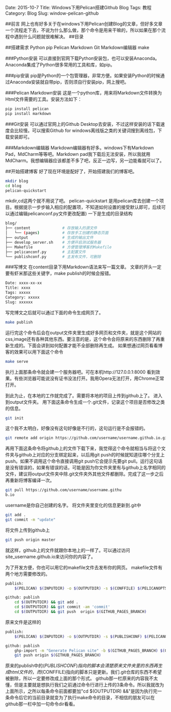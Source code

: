 Date: 2015-10-7
Title: Windows下用Pelican搭建Github Blog
Tags: 教程
Category: Blog
Slug: window-pelican-github

##前言
网上也有好多关于在windows下用Pelican创建Blog的文章，但好多文章一个流程走下去，不说为什么那么做，那个命令是用来干嘛的，所以如果在那个流程中遇到什么问题就很难解决。
##目录


##搭建需求
Python
pip
Pelican
Markdown
Git
Markdown编辑器
make

###Python安装
可以直接到官网下载Python安装包，也可以安装Anaconda。
Anaconda集成了Python很多常用的工具和库，如pip。

###pip安装
pip是Python的一个包管理器，非常方便。如果安装Python的时候通过Anaconda安装就自带pip，否则须自行安装pip，网上搜吧。

###Pelican Markdown安装
这是一个python库，用来将Markdown文件转换为Html文件需要的工具。安装方法如下：
```bash
pip install pelican
pip install markdown
```

###Git安装
可以通过官网上的Github Desktop去安装，不过这样安装的话下载速度会比较慢。可以搜索Github for windows离线版之类的关键词搜到离线包，下载安装即可。

###Markdown编辑器
Markdown编辑器有好多。windows下有Markdown Pad，MdCharm等等吧。Markdown pad我下载后无法安装，所以我就用MdCharm。我想编辑器应该都差不多了吧，反正一边写，另一边能看就可以了。

##开始搭建博客
好了现在环境是配好了，开始搭建我们的博客吧。
```bash
mkdir blog
cd blog
pelican-quickstart
```
mkdir,cd这两个就不用说了吧。
pelican-quickstart 是用pelican库去创建一个项目。根据提示一步步输入相应的配置项，不知道如何设置的接受默认即可，后续可以通过编辑pelicanconf.py文件更改配置)
一下是生成的目录结构

```bash
blog/
├── content              # 存放输入的源文件
│   └── (pages)          # 存放手工创建的静态页面
├── output               # 生成的输出文件
├── develop_server.sh    # 方便开启测试服务器
├── Makefile             # 方便管理博客的Makefile
├── pelicanconf.py       # 主配置文件
└── publishconf.py       # 主发布文件，可删除
```
###写博文
在content目录下用Markdown语法来写一篇文章。
文章的开头一定要有虾米那这些关键字，make publish的时候会报错。
```bash
Date: xxxx-xx-xx
Title: xxxx
Tags: xxxxx
Category: xxxxx
Slug: xxxxxx
```
写完博文之后就可以通过下面的命令生成网页了。
```bash
make publish
```
运行完这个命令后会在output文件夹里生成好多网页和文件夹，就是这个网站的css,image还有各种其他东西。要注意的是，这个命令会将原来的东西删除了再重新生成的。下面会讲到如何配置才能不全部删除再生成。
如果想通过网页看看博客的效果可以用下面这个命令
```bash
make serve
```
执行上面那条命令就会建一个服务器吧。可在本机http://127.0.0.1:8000 看到效果。有些浏览器可能说没有证书没法打开。我用Opera无法打开，用Chrome正常打开。

到此为止，在本地的工作就完成了。需要将本地的项目上传到github上了。
进入到output文件夹。
用下面这条命令生成一个.git文件，记录这个项目是否修改之类的信息。
```bash
git init
```
这个我不太明白，好像没有这句好像是不行的，这句运行是不会报错的。
```bash
git remote add origin https://github.com/username/username.github.io.git
```
再用下面这条命令将github上的文件下载下来，我觉得这个命令就相当与将这个文件夹与github上对应的分支绑定起来，以后用git push的时候就知道往哪个分支上push。如果不调用这个命令直接调用git push它会提示先要git pull。运行这句话是没有错误的，如果有错误的话，可能是因为你文件夹里有与github上名字相同的文件，建议将output文件夹中除.git文件夹外其他文件都删除。完成了这一步之后再重新将博客编译一次。
```bash
git pull https://github.com/username/username.githu
b.io
```
username是你自己创建的名字。
将文件夹里变化的信息更新到.git中
```bash
git add .
git commit -m "update"
```
将文件上传到github上
```bash
git push origin master
```
就这样，github上的文件就跟你本地上的一样了。可以通过访问site_username.github.io来访问你的内容了。

为了开发方便，你也可以用它的makefile文件去发布你的网页。
makefile文件有两个地方需要修改的。

```bash
publish:
	$(PELICAN) $(INPUTDIR) -o $(OUTPUTDIR) -s $(CONFFILE) $(PELICANOPTS)

github: publish
	cd $(OUTPUTDIR) && git add .
	cd $(OUTPUTDIR) && git commit -am 'commit' 
	cd $(OUTPUTDIR) && git push  origin $(GITHUB_PAGES_BRANCH)
```
原来文件是这样的
```bash
publish:
	$(PELICAN) $(INPUTDIR) -o $(OUTPUTDIR) -s $(PUBLISHCONF) $(PELICANOPTS)

github: publish
	ghp-import -m "Generate Pelican site" -b $(GITHUB_PAGES_BRANCH) $(OUTPUTDIR)
	git push origin $(GITHUB_PAGES_BRANCH)
```
原来的publish中的$(PUBLISHCONF)指向的脚本会清楚原来文件夹里的东西再生成html文件的，而$(CONFFILE)指向的脚本只是更新。我们.git仓库的东西不希望被删除，所以一定要修改成上面的那个形式。
github那一栏原来的内容我不太懂，但是主要就是想执行我们之前通过命令行进行上传的3条命令。所以我就改为上面所示，之所以每条命令前面都要加"cd $(OUTPUTDIR) &&"是因为执行完一条命令后它的当前目录就变为了执行make命令的目录，不相信的朋友可以在github那一栏中加一句命令dir看看。



